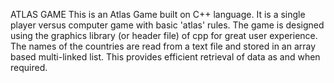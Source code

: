 ATLAS GAME
This is an Atlas Game built on C++ language. It is a single player versus computer game with basic 'atlas' rules. The game is designed using the graphics library (or header file) of cpp for great user experience. The names of the countries are read from a text file and stored in an array based multi-linked list. This provides efficient retrieval of data as and when required.
